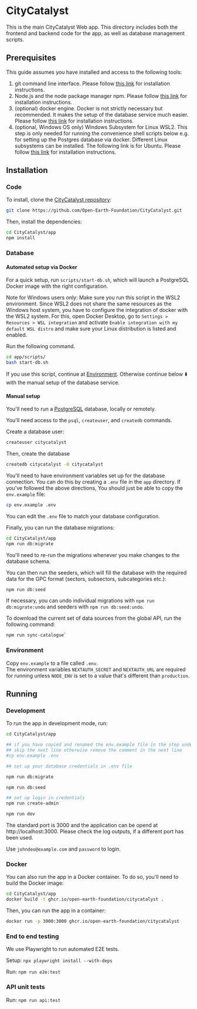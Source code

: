 # CityCatalyst

This is the main CityCatalyst Web app. This directory includes both the
frontend and backend code for the app, as well as database management scripts.

## Prerequisites

This guide assumes you have installed and access to the following tools:

1. git command line interface. Please follow [this link](https://git-scm.com/downloads) for installation instructions.
2. Node.js and the node package manager npm. Please follow [this link](https://docs.npmjs.com/downloading-and-installing-node-js-and-npm) for installation instructions.
3. (optional) docker engine. Docker is not strictly necessary but recommended. It makes the setup of the database service much easier. Please follow [this link](https://docs.docker.com/engine/install/) for installation instructions. 
4. (optional, Windows OS only) Windows Subsystem for Linux WSL2. This step is only needed for running the convenience shell scripts below e.g. for setting up the Postgres database via docker. Different Linux subsystems can be installed. The following link is for Ubuntu. Please follow [this link](https://ubuntu.com/desktop/wsl) for installation instructions. 

## Installation

### Code

To install, clone the [CityCatalyst repository](https://github.com/Open-Earth-Foundation/CityCatalyst):

```bash
git clone https://github.com/Open-Earth-Foundation/CityCatalyst.git
```

Then, install the dependencies:

```bash
cd CityCatalyst/app
npm install
```

### Database

#### Automated setup via Docker

For a quick setup, run `scripts/start-db.sh`, which will launch a PostgreSQL Docker image with the right configuration.

Note for Windows users only: Make sure you run this script in the WSL2 environment. Since WSL2 does not share the same resources as the Windows host system, you have to configure the integration of docker with the WSL2 system. For this, open Docker Desktop, go to `Settings > Resources > WSL integration` and activate `Enable integration with my default WSL distro` and make sure your Linux distribution is listed and enabled.

Run the following command.

```bash
cd app/scripts/
bash start-db.sh
```

If you use this script, continue at [Environment](#environment). Otherwise continue below ⬇️ with the manual setup of the database service.

#### Manual setup

You'll need to run a [PostgreSQL](https://www.postgresql.org/) database, locally or remotely.

You'll need access to the `psql`, `createuser`, and `createdb` commands.

Create a database user:

```bash
createuser citycatalyst
```

Then, create the database

```bash
createdb citycatalyst -O citycatalyst
```

You'll need to have environment variables set up for the database connection.
You can do this by creating a `.env` file in the `app` directory. If you've followed the
above directions, You should just be able to copy the `env.example` file:

```bash
cp env.example .env
```

You can edit the `.env` file to match your database configuration.

Finally, you can run the database migrations:

```bash
cd CityCatalyst/app
npm run db:migrate
```

You'll need to re-run the migrations whenever you make changes to the database schema.

You can then run the seeders, which will fill the database with the required data for the GPC format (sectors, subsectors, subcategories etc.):

```bash
npm run db:seed
```

If necessary, you can undo individual migrations with `npm run db:migrate:undo` and seeders with `npm run db:seed:undo`.

To download the current set of data sources from the global API, run the following command:
```bash
npm run sync-catalogue`
```

### Environment

Copy `env.example` to a file called `.env`.  
The environment variables `NEXTAUTH_SECRET` and `NEXTAUTH_URL` are required for running unless `NODE_ENV` is set to a value that's different than `production`.

## Running

### Development



To run the app in development mode, run:

```bash
cd CityCatalyst/app

## if you have copied and renamed the env.example file in the step under 'Environment', 
## skip the next line otherwise remove the comment in the next line
#cp env.example .env

## set up your database credentials in .env file 

npm run db:migrate

npm run db:seed

## set up login in credentials
npm run create-admin

npm run dev
```

The standard port is 3000 and the application can be opend at http://localhost:3000. Please check the log outputs, if a different port has been used.

Use `johndeo@example.com` and `password` to login.

### Docker

You can also run the app in a Docker container. To do so, you'll need to build the Docker image:

```bash
cd CityCatalyst/app
docker build -t ghcr.io/open-earth-foundation/citycatalyst .
```

Then, you can run the app in a container:

```bash
docker run -p 3000:3000 ghcr.io/open-earth-foundation/citycatalyst
```

### End to end testing

We use Playwright to run automated E2E tests.

Setup: `npx playwright install --with-deps`

Run: `npm run e2e:test`

### API unit tests

Run: `npm run api:test`
